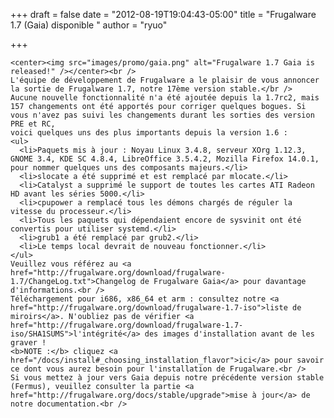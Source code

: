 
+++
draft = false
date = "2012-08-19T19:04:43-05:00"
title = "Frugalware 1.7 (Gaia) disponible "
author = "ryuo"

+++

    <center><img src="images/promo/gaia.png" alt="Frugalware 1.7 Gaia is released!" /></center><br />
    L'équipe de développement de Frugalware a le plaisir de vous annoncer la sortie de Frugalware 1.7, notre 17ème version stable.</br />
    Aucune nouvelle fonctionnalité n'a été ajoutée depuis la 1.7rc2, mais 157 changements ont été apportés pour corriger quelques bogues. Si vous n'avez pas suivi les changements durant les sorties des version PRE et RC,
    voici quelques uns des plus importants depuis la version 1.6 :
    <ul>
      <li>Paquets mis à jour : Noyau Linux 3.4.8, serveur XOrg 1.12.3, GNOME 3.4, KDE SC 4.8.4, LibreOffice 3.5.4.2, Mozilla Firefox 14.0.1, pour nommer quelques uns des composants majeurs.</li>
      <li>slocate a été supprimé et est remplacé par mlocate.</li>
      <li>Catalyst a supprimé le support de toutes les cartes ATI Radeon HD avant les séries 5000.</li>
      <li>cpupower a remplacé tous les démons chargés de réguler la vitesse du processeur.</li>
      <li>Tous les paquets qui dépendaient encore de sysvinit ont été convertis pour utiliser systemd.</li>
      <li>grub1 a été remplacé par grub2.</li>
      <li>Le temps local devrait de nouveau fonctionner.</li>
    </ul>
    Veuillez vous référez au <a href="http://frugalware.org/download/frugalware-1.7/ChangeLog.txt">Changelog de Frugalware Gaia</a> pour davantage d'informations.<br />
    Téléchargement pour i686, x86_64 et arm : consultez notre <a href="http://frugalware.org/download/frugalware-1.7-iso">liste de miroirs</a>. N'oubliez pas de vérifier <a href="http://frugalware.org/download/frugalware-1.7-iso/SHA1SUMS">l'intégrité</a> des images d'installation avant de les graver !
    <b>NOTE :</b> cliquez <a href="/docs/install#_choosing_installation_flavor">ici</a> pour savoir ce dont vous aurez besoin pour l'installation de Frugalware.<br />
    Si vous mettez à jour vers Gaia depuis notre précédente version stable (Fermus), veuillez consulter la partie <a href="http://frugalware.org/docs/stable/upgrade">mise à jour</a> de notre documentation.<br />
    
    